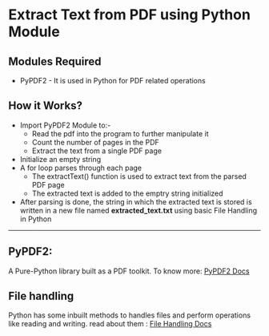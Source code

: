 # Extract Text from PDF using Python Module

## Modules Required
- PyPDF2 - It is used in Python for PDF related operations

## How it Works?
* Import PyPDF2 Module to:-
  * Read the pdf into the program to further manipulate it 
  * Count the number of pages in the PDF
  * Extract the text from a single PDF page
* Initialize an empty string
* A for loop parses through each page 
  * The extractText() function is used to extract text from the parsed PDF page
  * The extracted text is added to the emptry string initialized
* After parsing is done, the string in which the extracted text is stored is written in a new file named **extracted_text.txt** using basic File Handling in Python

----------------------------------------------------------------------------------
## PyPDF2: 
A Pure-Python library built as a PDF toolkit.
To know more: [PyPDF2 Docs](https://pythonhosted.org/PyPDF2/)

## File handling
Python has some inbuilt methods to handles files and perform operations like reading and writing.
read about them : [File Handling Docs](https://www.geeksforgeeks.org/reading-writing-text-files-python/)
